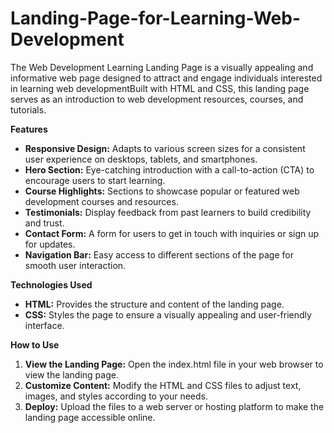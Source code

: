# Landing-Page-for-Learning-Web-Development
The Web Development Learning Landing Page is a visually appealing and informative web page designed to attract and engage individuals interested in learning web developmentBuilt with HTML and CSS, this landing page serves as an introduction to web development resources, courses, and tutorials.

**Features**
   - **Responsive Design:** Adapts to various screen sizes for a consistent user experience on desktops, tablets, and smartphones.
   - **Hero Section:** Eye-catching introduction with a call-to-action (CTA) to encourage users to start learning.
   - **Course Highlights:** Sections to showcase popular or featured web development courses and resources.
   - **Testimonials:** Display feedback from past learners to build credibility and trust.
   - **Contact Form:** A form for users to get in touch with inquiries or sign up for updates.
   - **Navigation Bar:** Easy access to different sections of the page for smooth user interaction.

**Technologies Used**
   - **HTML:** Provides the structure and content of the landing page.
   - **CSS:** Styles the page to ensure a visually appealing and user-friendly interface.

**How to Use**
   1. **View the Landing Page:** Open the index.html file in your web browser to view the landing page.
   2. **Customize Content:** Modify the HTML and CSS files to adjust text, images, and styles according to your needs.
   3. **Deploy:** Upload the files to a web server or hosting platform to make the landing page accessible online.
